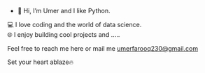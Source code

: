 - 👋 Hi, I’m Umer and I like Python.

💻 I love coding and the world of data science.  
🌐 I enjoy building cool projects and ..... 

Feel free to reach me here or mail me umerfarooq230@gmail.com

Set your heart ablaze🔥
